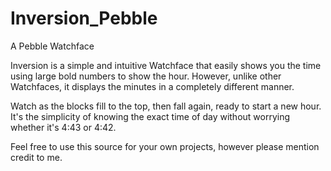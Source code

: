 # Inversion_Pebble
A Pebble Watchface

Inversion is a simple and intuitive Watchface that easily shows you the time using large bold numbers to show the hour. However, unlike other Watchfaces, it displays the minutes in a completely different manner. 

Watch as the blocks fill to the top, then fall again, ready to start a new hour. It's the simplicity of knowing the exact time of day without worrying whether it's 4:43 or 4:42.

Feel free to use this source for your own projects, however please mention credit to me.
